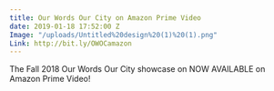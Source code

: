 ```yaml
---
title: Our Words Our City on Amazon Prime Video
date: 2019-01-18 17:52:00 Z
Image: "/uploads/Untitled%20design%20(1)%20(1).png"
Link: http://bit.ly/OWOCamazon
---
```


The Fall 2018 Our Words Our City showcase on NOW AVAILABLE on Amazon Prime Video!